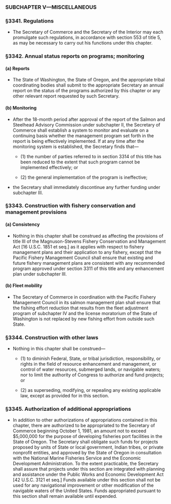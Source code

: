 ### SUBCHAPTER V—MISCELLANEOUS

### §3341. Regulations
* The Secretary of Commerce and the Secretary of the Interior may each promulgate such regulations, in accordance with section 553 of title 5, as may be necessary to carry out his functions under this chapter.

### §3342. Annual status reports on programs; monitoring
#### (a) Reports
* The State of Washington, the State of Oregon, and the appropriate tribal coordinating bodies shall submit to the appropriate Secretary an annual report on the status of the programs authorized by this chapter or any other relevant report requested by such Secretary.

#### (b) Monitoring
* After the 18-month period after approval of the report of the Salmon and Steelhead Advisory Commission under subchapter II, the Secretary of Commerce shall establish a system to monitor and evaluate on a continuing basis whether the management program set forth in the report is being effectively implemented. If at any time after the monitoring system is established, the Secretary finds that—

  * (1) the number of parties referred to in section 3314 of this title has been reduced to the extent that such program cannot be implemented effectively; or

  * (2) the general implementation of the program is ineffective;


* the Secretary shall immediately discontinue any further funding under subchapter III.

### §3343. Construction with fishery conservation and management provisions
#### (a) Consistency
* Nothing in this chapter shall be construed as affecting the provisions of title III of the Magnuson-Stevens Fishery Conservation and Management Act [16 U.S.C. 1851 et seq.] as it applies with respect to fishery management plans and their application to any fishery, except that the Pacific Fishery Management Council shall ensure that existing and future fishery management plans are consistent with any recommended program approved under section 3311 of this title and any enhancement plan under subchapter III.

#### (b) Fleet mobility
* The Secretary of Commerce in coordination with the Pacific Fishery Management Council in its salmon management plan shall ensure that the fishing effort reduction that results from the fleet adjustment program of subchapter IV and the license moratorium of the State of Washington is not replaced by new fishing effort from outside such State.

### §3344. Construction with other laws
* Nothing in this chapter shall be construed—

  * (1) to diminish Federal, State, or tribal jurisdiction, responsibility, or rights in the field of resource enhancement and management, or control of water resources, submerged lands, or navigable waters; nor to limit the authority of Congress to authorize and fund projects; or

  * (2) as superseding, modifying, or repealing any existing applicable law, except as provided for in this section.

### §3345. Authorization of additional appropriations
* In addition to other authorizations of appropriations contained in this chapter, there are authorized to be appropriated to the Secretary of Commerce beginning October 1, 1981, an amount not to exceed $5,000,000 for the purpose of developing fisheries port facilities in the State of Oregon. The Secretary shall obligate such funds for projects proposed by units of State or local government, Indian tribes, or private nonprofit entities, and approved by the State of Oregon in consultation with the National Marine Fisheries Service and the Economic Development Administration. To the extent practicable, the Secretary shall assure that projects under this section are integrated with planning and assistance under the Public Works and Economic Development Act [42 U.S.C. 3121 et seq.] Funds available under this section shall not be used for any navigational improvement or other modification of the navigable waters of the United States. Funds appropriated pursuant to this section shall remain available until expended.